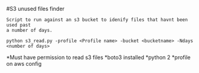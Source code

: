 #S3 unused files finder
```
Script to run against an s3 bucket to idenify files that havnt been used past
a number of days.

python s3_read.py -profile <Profile name> -bucket <bucketname> -Ndays <number of days>
```
*Must have permission to read s3 files
*boto3 installed
*python 2
*profile on aws config